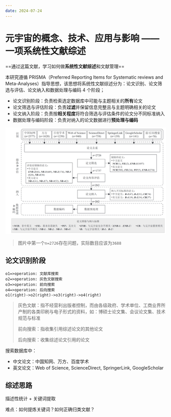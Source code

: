 ```yaml
---
date: 2024-07-24
---
```


# 元宇宙的概念、技术、应用与影响 —— 一项系统性文献综述

==通过这篇文献，学习如何做**系统性文献综述**和文献管理==

本研究遵循 PRISMA（Preferred Reporting Items for Systematic reviews and Meta-Analyses）指导思想，该思想将系统性文献综述分为：论文识别、论文筛选与评估、论文纳入和数据处理与编码 4 个阶段；

- 论文识别阶段：负责检索选定数据库中可能与主题相关的**所有**论文
- 论文筛选与评估阶段：负责**过滤**并保留信息完整且与主题明确相关的论文
- 论文纳入阶段：负责按**相关程度**将符合筛选与评估条件的论文分不同标准纳入
- 数据处理与编码阶段：负责对纳入的论文数据进行**预处理与编码**

![](/images/Study/PRISMA.png)

> 图片中第一个`n=2726`存在问题，实际数目应该为`3688`

## 论文识别阶段

```flow
o1=>operation: 文献库搜索
o2=>operation: 灰色文献搜索
o3=>operation: 前向搜索
o4=>operation: 后向搜索
o1(right)->o2(right)->o3(right)->o4(right)
```

> 灰色文献：指不经营利出版者控制，而由各级政府、学术单位、工商业界所产制的各类印刷与电子形式的资料，如：博硕士论文集、会议论文集、技术规范与标准
>
> 前向搜索：指收集引用综述论文的其他论文
>
> 后向搜索：收集综述论文引用的论文

搜索数据库中：

- 中文论文：中国知网、万方、百度学术
- 英文论文：Web of Science, ScienceDirect, SpringerLink, GoogleScholar

<!-- 论文排除和纳入标准，根据作者开源文献如下：

<PDF url="/pdf/delete_and_accept.pdf" />

论文处理与编码标准，根据作者开源文献如下：

<PDF url="/pdf/论文收集、筛选、处理与编码流程.pdf" /> -->

## 综述思路

描述性统计 + 关键词提取

难点：如何提炼关键词？如何正确归类文献？
